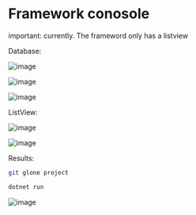 <h1>Framework conosole</h1>

important: currently. The frameword only has a listview


Database:


![image](https://github.com/Vokhanh12/Framework_console/assets/36543564/acb5cf37-7a62-4b11-815f-31cbd4dbcc32)



![image](https://github.com/Vokhanh12/Framework_console/assets/36543564/1f047dce-0976-49f2-af6a-aa3f761bd225)



![image](https://github.com/Vokhanh12/Framework_console/assets/36543564/8007d011-4c97-4a83-9246-2ea58b2dc153)



ListView:



![image](https://github.com/Vokhanh12/Framework_console/assets/36543564/56a25ddc-85cb-482e-be40-79bf40aecb9e)


![image](https://github.com/Vokhanh12/Framework_console/assets/36543564/936bf632-cd42-4fe7-9917-bafd09bdbe29)



Results:


```bash
git glone project
```

```bash
dotnet run
```



![image](https://github.com/Vokhanh12/Framework_console/assets/36543564/4a07fda4-30ed-49d9-a983-d4c4ceb5b450)








